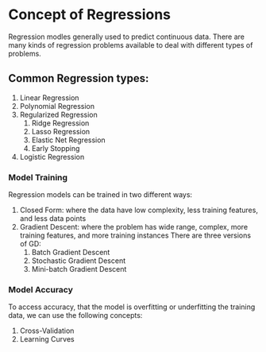 # Concept of Regressions

Regression modles generally used to predict continuous data. There are many kinds of regression problems available to deal with different types of problems. <br>

## Common Regression types:
1. Linear Regression
2. Polynomial Regression
3. Regularized Regression
     1. Ridge Regression
     2. Lasso Regression
     3. Elastic Net Regression
     4. Early Stopping
4. Logistic Regression

### Model Training
Regression models can be trained in two different ways:
1. Closed Form: where the data have low complexity, less training features, and less data points
2. Gradient Descent: where the problem has wide range, complex, more training features, and more training instances
  There are three versions of GD:
    1. Batch Gradient Descent
    2. Stochastic Gradient Descent
    3. Mini-batch Gradient Descent

### Model Accuracy
To access accuracy, that the model is overfitting or underfitting the training data, we can use the following concepts:
  1. Cross-Validation
  2. Learning Curves

